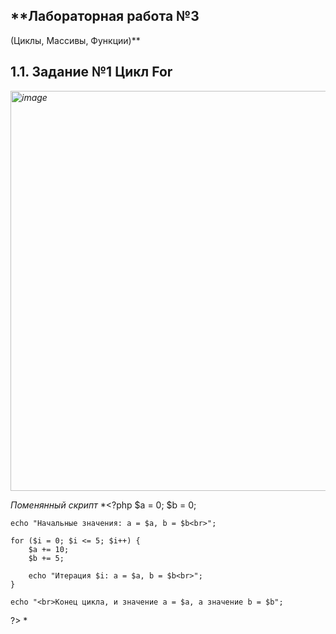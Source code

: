 ## **Лабораторная работа №3
(Циклы, Массивы, Функции)**

## **1.1. Задание №1 Цикл For**

*<img width="640" alt="image" src="https://github.com/2Vladimir2/php_lab3/assets/159247721/9216198e-79a2-411d-ac81-42da633693b1">*

*Поменянный скрипт*
*<?php
    $a = 0;
    $b = 0;

    echo "Начальные значения: a = $a, b = $b<br>";

    for ($i = 0; $i <= 5; $i++) {
        $a += 10;
        $b += 5;

        echo "Итерация $i: a = $a, b = $b<br>";
    }

    echo "<br>Конец цикла, и значение a = $a, а значение b = $b";
?>
*



